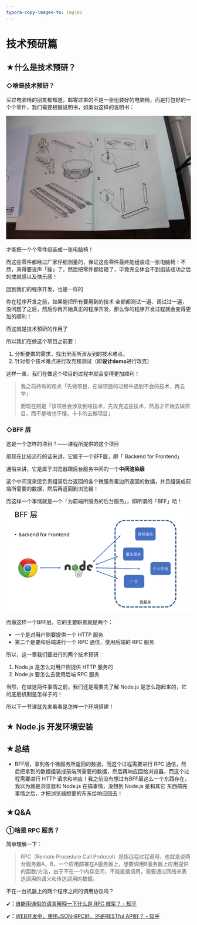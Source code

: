 ```yaml
---
typora-copy-images-to: img\02
---
```


# 技术预研篇

## ★什么是技术预研？

### ◇啥是技术预研？

买过电脑椅的朋友都知道，邮寄过来的不是一张组装好的电脑椅，而是打包好的一个个零件，我们需要根据说明书，如类似这样的说明书：

![1570428633678](img/02/1570428633678.png)

才能把一个个零件组装成一张电脑椅！

而这些零件都经过厂家仔细测量的，保证这些零件最终能组装成一张电脑椅！不然，真得要说声「操」了，然后把零件都给砸了，毕竟完全体会不到组装成功之后的成就感以及快乐感！

回到我们的程序开发，也是一样的

 你在程序开发之前，如果能把所有要用到的技术 全部都测试一遍、调试过一遍，没问题了之后，然后你再开始真正的程序开发，那么你的程序开发过程就会变得更加的顺利！

而这就是技术预研的作用了

所以我们在做这个项目之前要：

1. 分析要做的需求，找出里面所涉及到的技术难点。
2. 针对每个技术难点进行攻克和测试（即**设计demo**进行攻克）

这样一来，我们在做这个项目的过程中就会变得更加顺利！

> 我之前持有的观点「先做项目，在做项目的过程中遇到不会的技术，再去学」
>
> 而现在则是「该项目会涉及到啥技术，先攻克这些技术，然后才开始去做项目，而不是啥也不懂，卡卡的去做项目」

### ◇BFF 层

这是一个怎样的项目？——课程所提供的这个项目

用现在比较流行的话来讲，它属于一个BFF层，即「 Backend for Frontend」

通俗来讲，它是属于浏览器跟后台服务中间的一个**中间渲染层**

这个中间渲染层负责组装后台返回的各个微服务里边所返回的数据，并且组装成前端所需要的数据，然后再返回到浏览器！

而这样一个事情就是一个「为前端所服务的后台服务」，即所谓的「BFF」哈！

![1570428695577](img/02/1570428695577.png)

而做这样一个BFF层，它的主要职责就是两个：

- 一个是对用户侧要提供一个 HTTP 服务
-  第二个是要和后端进行一个 RPC 通信，使用后端的 RPC 服务

所以，这一章我们要进行的两个技术预研：

1.  Node.js 是怎么对用户侧提供 HTTP 服务的
2.  Node.js 要怎么去使用后端 RPC 服务

当然，在做这两件事情之前，我们还是需要先了解 Node.js 是怎么跑起来的，它的底层机制是怎样子的！

所以下一节课就先来看看是怎样一个环境搭建！

## ★ Node.js 开发环境安装







## ★总结

- BFF层，拿到各个微服务所返回的数据，而这个过程需要进行 RPC 通信，然后把拿到的数据组装成前端所需要的数据，然后再响应回给浏览器，而这个过程需要进行 HTTP 请求和响应！我之前没有想过有BFF层这么一个东西存在，我以为就是浏览器和 Node.js 在搞事情，没想到 Node.js 是和其它 东西搞完事情之后，才把浏览器想要的东东给响应回去！

## ★Q&A

### ①啥是 RPC 服务？

简单理解一下：

> RPC（Remote Procedure Call Protocol）是指远程过程调用，也就是说两台服务器A，B，一个应用部署在A服务器上，想要调用B服务器上应用提供的函数/方法，由于不在一个内存空间，不能直接调用，需要通过网络来表达调用的语义和传达调用的数据。

不在一台机器上的两个程序之间的调用协议吗？

**➹：**[谁能用通俗的语言解释一下什么是 RPC 框架？ - 知乎](https://www.zhihu.com/question/25536695)

**➹：**[WEB开发中，使用JSON-RPC好，还是RESTful API好？ - 知乎](https://www.zhihu.com/question/28570307)

